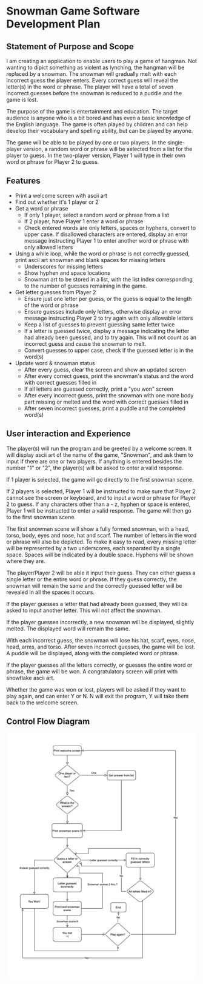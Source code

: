 
# Snowman Game Software Development Plan

## Statement of Purpose and Scope
I am creating an application to enable users to play a game of hangman. Not wanting to dipict something as violent as lynching, the hangman will be replaced by a snowman. The snowman will gradually melt with each incorrect guess the player enters. Every correct guess will reveal the letter(s) in the word or phrase. The player will have a total of seven incorrect guesses before the snowman is reduced to a puddle and the game is lost.

The purpose of the game is entertainment and education. The target audience is anyone who is a bit bored and has even a basic knowledge of the English language. The game is often played by children and can help develop their vocabulary and spelling ability, but can be played by anyone.

The game will be able to be played by one or two players. In the single-player version, a random word or phrase will be selected from a list for the player to guess. In the two-player version, Player 1 will type in their own word or phrase for Player 2 to guess.

## Features
* Print a welcome screen with ascii art
* Find out whether it's 1 player or 2
* Get a word or phrase 
    * If only 1 player, select a random word or phrase from a list
    * If 2 player, have Player 1 enter a word or phrase
    * Check entered words are only letters, spaces or hyphens, convert to upper case. If disallowed characters are entered, display an error message instructing Player 1 to enter another word or phrase with only allowed letters
* Using a while loop, while the word or phrase is not correctly guessed, print ascii art snowman and blank spaces for missing letters
    * Underscores for missing letters
    * Show hyphen and space locations
    * Snowman art to be stored in a list, with the list index corresponding to the number of guesses remaining in the game.
* Get letter guesses from Player 2
    * Ensure just one letter per guess, or the guess is equal to the length of the word or phrase
    * Ensure guesses include only letters, otherwise display an error message instructing Player 2 to try again with only allowable letters
    * Keep a list of guesses to prevent guessing same letter twice
    * If a letter is guessed twice, display a message indicating the letter had already been guessed, and to try again. This will not count as an incorrect guess and cause the snowman to melt.
    * Convert guesses to upper case, check if the guessed letter is in the word(s)
* Update word & snowman status
    * After every guess, clear the screen and show an updated screen
    * After every correct guess, print the snowman's status and the word with correct guesses filled in
    * If all letters are guessed correctly, print a "you won" screen
    * After every incorrect guess, print the snowman with one more body part missing or melted and the word with correct guesses filled in
    * After seven incorrect guesses, print a puddle and the completed word(s)

## User interaction and Experience
The player(s) will run the program and be greeted by a welcome screen. It will display ascii art of the name of the game, "Snowman", and ask them to input if there are one or two players. If anything is entered besides the number "1" or "2", the player(s) will be asked to enter a valid response.

If 1 player is selected, the game will go directly to the first snowman scene.

If 2 players is selected, Player 1 will be instructed to make sure that Player 2 cannot see the screen or keyboard, and to input a word or phrase for Player 2 to guess. If any characters other than a - z, hyphen or space is entered, Player 1 will be instructed to enter a valid response. The game will then go to the first snowman scene.

The first snowman scene will show a fully formed snowman, with a head, torso, body, eyes and nose, hat and scarf. The number of letters in the word or phrase will also be depicted. To make it easy to read, every missing letter will be represented by a two underscores, each separated by a single space. Spaces will be indicated by a double space. Hyphens will be shown where they are.

The player/Player 2 will be able it input their guess. They can either guess a single letter or the entire word or phrase. If they guess correctly, the snowman will remain the same and the correctly guessed letter will be revealed in all the spaces it occurs.

If the player guesses a letter that had already been guessed, they will be asked to input another letter. This will not affect the snowman.

If the player guesses incorrectly, a new snowman will be displayed, slightly melted. The displayed word will remain the same.

With each incorrect guess, the snowman will lose his hat, scarf, eyes, nose, head, arms, and torso. After seven incorrect guesses, the game will be lost. A puddle will be displayed, along with the completed word or phrase.

If the player guesses all the letters correctly, or guesses the entire word or phrase, the game will be won. A congratulatory screen will print with snowflake ascii art.

Whether the game was won or lost, players will be asked if they want to play again, and can enter Y or N. N will exit the program, Y will take them back to the welcome screen.

## Control Flow Diagram
![Screen shot of control flow diagram](/diagram.png)